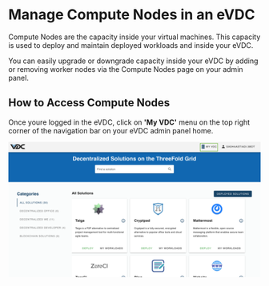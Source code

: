 # Manage Compute Nodes in an eVDC

Compute Nodes are the capacity inside your virtual machines. This capacity is used to deploy and maintain deployed workloads and inside your eVDC. 

You can easily upgrade or downgrade capacity inside your eVDC by adding or removing worker nodes via the Compute Nodes page on your admin panel.

## How to Access Compute Nodes

Once youre logged in the eVDC, click on __'My VDC'__ menu on the top right corner of the navigation bar on your eVDC admin panel home.

![](./img/myvdc.png)

